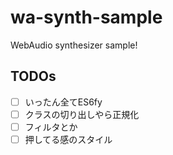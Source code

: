 # wa-synth-sample
WebAudio synthesizer sample!

## TODOs

- [ ] いったん全てES6fy
- [ ] クラスの切り出しやら正規化
- [ ] フィルタとか
- [ ] 押してる感のスタイル
